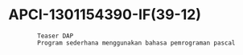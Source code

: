 # APCI-1301154390-IF(39-12)
            Teaser DAP
            Program sederhana menggunakan bahasa pemrograman pascal
